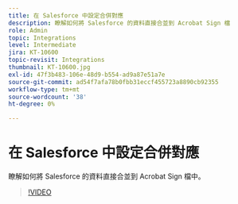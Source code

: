 ```yaml
---
title: 在 Salesforce 中設定合併對應
description: 瞭解如何將 Salesforce 的資料直接合並到 Acrobat Sign 檔
role: Admin
topic: Integrations
level: Intermediate
jira: KT-10600
topic-revisit: Integrations
thumbnail: KT-10600.jpg
exl-id: 47f3b483-106e-48d9-b554-ad9a87e51a7e
source-git-commit: ad54f7afa78b0fbb31eccf455723a8890cb92355
workflow-type: tm+mt
source-wordcount: '38'
ht-degree: 0%

---
```


# 在 Salesforce 中設定合併對應

瞭解如何將 Salesforce 的資料直接合並到 Acrobat Sign 檔中。

>[!VIDEO](https://video.tv.adobe.com/v/3409412?quality=12&learn=on&hidetitle=true)
